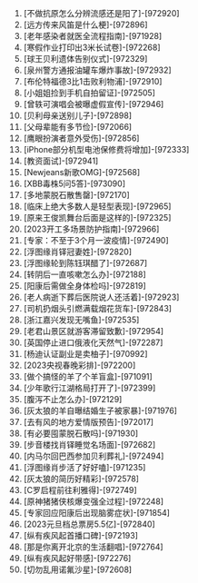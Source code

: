 
1. [不做抗原怎么分辨流感还是阳了]-[972920]
1. [远方传来风笛是什么梗]-[972896]
1. [老年感染者就医全流程指南]-[971928]
1. [寒假作业打印出3米长试卷]-[972268]
1. [球王贝利遗体告别仪式]-[972329]
1. [泉州警方通报油罐车爆炸事故]-[972932]
1. [布伦特福德3比1击败利物浦]-[972910]
1. [小姐姐捡到手机自拍留证]-[972505]
1. [曾轶可演唱会被曝虚假宣传]-[972946]
1. [贝利母亲送别儿子]-[972898]
1. [父母辈能有多节俭]-[972066]
1. [鹰眼扮演者意外受伤]-[972856]
1. [iPhone部分机型电池保修费将增加]-[972333]
1. [教资面试]-[972941]
1. [Newjeans新歌OMG]-[972568]
1. [XBB毒株5问5答]-[973090]
1. [多地蒙脱石散售罄]-[972170]
1. [临床上绝大多数人是轻型表现]-[972965]
1. [原来王俊凯舞台后面是这样的]-[972325]
1. [2023开工多场景防护指南]-[972966]
1. [专家：不至于3个月一波疫情]-[972490]
1. [浮图缘肖铎冠妻姓]-[972820]
1. [浮图缘轮到陈钰琪醋了]-[972687]
1. [转阴后一直咳嗽怎么办]-[972188]
1. [阳康后需做全身体检吗]-[972819]
1. [老人病逝下葬后医院说人还活着]-[972923]
1. [司机扔烟头引燃满载烟花货车]-[972843]
1. [浙江嘉兴发现无嘴鱼]-[972535]
1. [老君山景区就游客滞留致歉]-[972954]
1. [英国停止进口俄液化天然气]-[972287]
1. [杨迪认证副业是卖柚子]-[970992]
1. [2023央视春晚彩排]-[972200]
1. [做个搞怪的羊了个羊盲盒]-[971091]
1. [少年歌行江湖格局打开了]-[972399]
1. [腹泻不止怎么办]-[972129]
1. [灰太狼的羊自曝结婚生子被家暴]-[971976]
1. [去有风的地方爱情版预告]-[972017]
1. [有必要囤蒙脱石散吗]-[971930]
1. [步音楼找肖铎睡觉名场面]-[972682]
1. [内马尔回巴西参加贝利葬礼]-[972494]
1. [浮图缘肖步活了好好嗑]-[971235]
1. [灰太狼的简历好精彩]-[972578]
1. [C罗启程前往利雅得]-[972749]
1. [原神猪猪侠核爆变强全过程]-[972248]
1. [专家回应阳康后出现脑雾症状]-[971854]
1. [2023元旦档总票房5.5亿]-[972840]
1. [纵有疾风起首播口碑]-[972193]
1. [那是你离开北京的生活翻唱]-[972764]
1. [纵有疾风起好带感]-[972276]
1. [切勿乱用诺氟沙星]-[972608]